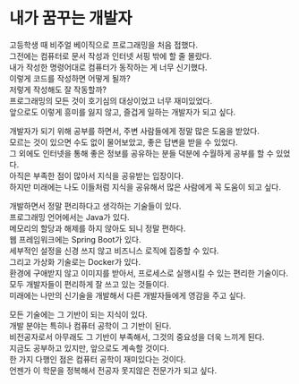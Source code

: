 # 내가 꿈꾸는 개발자

고등학생 때 비주얼 베이직으로 프로그래밍을 처음 접했다.  
그전에는 컴퓨터로 문서 작성과 인터넷 서핑 밖에 할 줄 몰랐다.  
내가 작성한 명령어대로 컴퓨터가 동작하는 게 너무 신기했다.  
이렇게 코드를 작성하면 어떻게 될까?  
저렇게 작성해도 잘 작동할까?  
프로그래밍의 모든 것이 호기심의 대상이었고 너무 재미있었다.  
앞으로도 이렇게 흥미를 잃지 않고, 즐겁게 일하는 개발자가 되고 싶다.

개발자가 되기 위해 공부를 하면서, 주변 사람들에게 정말 많은 도움을 받았다.  
모르는 것이 있으면 수도 없이 물어보았고, 좋은 답변을 받을 수 있었다.  
그 외에도 인터넷을 통해 좋은 정보를 공유하는 분들 덕분에 수월하게 공부를 할 수 있었다.  
아직은 부족한 점이 많아서 지식을 공유받는 입장이다.  
하지만 미래에는 나도 이들처럼 지식을 공유해서 많은 사람에게 꼭 도움이 되고 싶다.

개발하면서 정말 편리하다고 생각하는 기술들이 있다.  
프로그래밍 언어에서는 Java가 있다.  
메모리의 할당과 해제를 하지 않아도 되니 정말 편하다.  
웹 프레임워크에는 Spring Boot가 있다.  
세부적인 설정을 신경 쓰지 않고 비즈니스 로직에 집중할 수 있다.  
그리고 가상화 기술로는 Docker가 있다.  
환경에 구애받지 않고 이미지를 받아서, 프로세스로 실행시킬 수 있는 편리한 기술이다.  
모두 개발자들이 편리하게 잘 쓰고 있는 것들이다.  
미래에는 나만의 신기술을 개발해서 다른 개발자들에게 영감을 주고 싶다.

모든 기술에는 그 기반이 되는 지식이 있다.  
개발 분야는 특히나 컴퓨터 공학이 그 기반이 된다.  
비전공자로서 아무래도 그 기반이 부족해서, 그것의 중요성을 더욱 느끼게 된다.  
지금도 공부하고 있지만, 앞으로도 계속할 것이다.  
한 가지 다행인 점은 컴퓨터 공학이 재미있다는 것이다.  
언젠가 이 학문을 정복해서 전공자 못지않은 전문가가 되고 싶다.  
